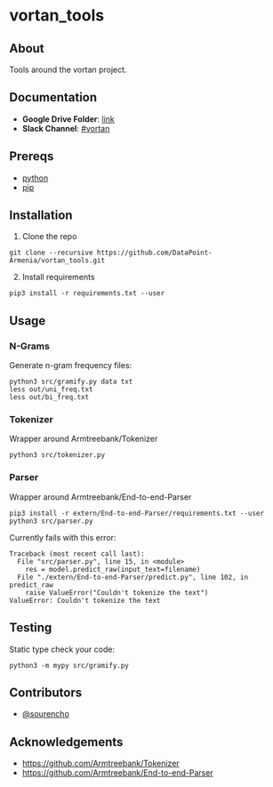 # vortan_tools
## About

Tools around the vortan project.

## Documentation

- **Google Drive Folder**: [link](https://drive.google.com/drive/folders/1f1feyB_po6hS7TFvdvPWZ3Q6dSEDjklQ)
- **Slack Channel**: [#vortan](https://datapointarmenia.slack.com/archives/C01LE2ADLFJ)

## Prereqs

- [python](https://www.python.org/downloads/)
- [pip](https://pypi.org/project/pip/)

## Installation

1. Clone the repo
```
git clone --recursive https://github.com/DataPoint-Armenia/vortan_tools.git
```
2. Install requirements
```
pip3 install -r requirements.txt --user
```

## Usage

### N-Grams

Generate n-gram frequency files:
```
python3 src/gramify.py data txt
less out/uni_freq.txt
less out/bi_freq.txt
```

### Tokenizer

Wrapper around Armtreebank/Tokenizer

```
python3 src/tokenizer.py
```

### Parser

Wrapper around Armtreebank/End-to-end-Parser

```
pip3 install -r extern/End-to-end-Parser/requirements.txt --user
python3 src/parser.py
```

Currently fails with this error:
```
Traceback (most recent call last):
  File "src/parser.py", line 15, in <module>
    res = model.predict_raw(input_text=filename)
  File "./extern/End-to-end-Parser/predict.py", line 102, in predict_raw
    raise ValueError("Couldn't tokenize the text")
ValueError: Couldn't tokenize the text
```

## Testing

Static type check your code:
```
python3 -m mypy src/gramify.py
```

## Contributors

- [@sourencho](https://github.com/sourencho)

## Acknowledgements

- https://github.com/Armtreebank/Tokenizer
- https://github.com/Armtreebank/End-to-end-Parser

